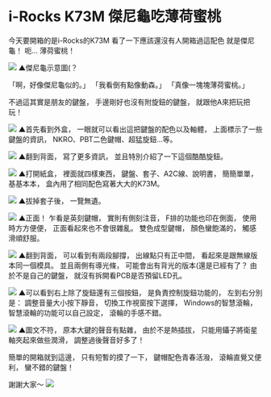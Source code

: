 # i-Rocks K73M 傑尼龜吃薄荷蜜桃


今天要開箱的是i-Rocks的K73M
看了一下應該還沒有人開箱過這配色
就是傑尼龜！ 呃... 薄荷蜜桃！

![](https://i.imgur.com/43rfQke.png)
▲傑尼龜示意圖(？

「啊，好像傑尼龜似的。」
「我看倒有點像動森。」
「真像一塊塊薄荷蜜桃。」


不過這其實是朋友的鍵盤，
手邊剛好也沒有附旋鈕的鍵盤，
就跟他A來把玩把玩！

![](https://i.imgur.com/E7QtlYq.jpg)
▲首先看到外盒，
一眼就可以看出這把鍵盤的配色以及軸體，
上面標示了一些鍵盤的資訊，
NKRO、PBT二色鍵帽、超猛旋鈕...等。

![](https://i.imgur.com/n3OGsJ7.jpg)
▲翻到背面，
寫了更多資訊，
並且特別介紹了一下這個酷酷旋鈕。

![](https://i.imgur.com/9cS07kk.jpg)
▲打開紙盒，
裡面就四樣東西，
鍵盤、套子、A2C線、說明書，
簡簡單單，基基本本，
盒內用了相同配色寫著大大的K73M。

![](https://i.imgur.com/vgUzytj.jpg)
▲拔掉套子後，
一覽無遺。

![](https://i.imgur.com/I2txfdS.jpg)
▲正面！
乍看是英刻鍵帽，
實則有側刻注音，
F排的功能也印在側面，
使用時方方便便，
正面看起來也不會很雜亂。
雙色成型鍵帽，
顏色蠻飽滿的，
觸感滑順舒服。

![](https://i.imgur.com/xEi9fAy.jpg)
▲翻到背面，
可以看到有兩段腳撐，
出線點只有正中間，
看起來是跟無線版本同一個模具。
並且兩側有導光條，
可能會出有背光的版本(還是已經有了？
由於不是自己的鍵盤，
就沒有拆開看PCB是否預留LED孔。

![](https://i.imgur.com/8uIUXEK.jpg)
▲可以看到右上除了旋鈕還有三個按鈕，
是負責控制旋鈕功能的，
左到右分別是：
調整音量大小按下靜音，
切換工作視窗按下選擇，
Windows的智慧滾輪，
智慧滾輪的功能可以自己設定，
滾輪的手感不錯。

![](https://i.imgur.com/vyRftLo.jpg)
▲圖文不符，
原本大鍵的聲音有點雜，
由於不是熱插拔，
只能用鑷子將衛星軸夾起來做些潤滑，
調整過後聲音好多了！


簡單的開箱就到這邊，
只有短暫的摸了一下，
鍵帽配色青春活潑，
滾輪直覺又便利，
蠻不錯的鍵盤！

謝謝大家～
![](https://i.imgur.com/OC0aABk.jpg)